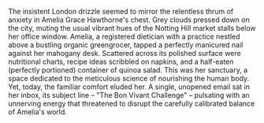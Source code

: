 The insistent London drizzle seemed to mirror the relentless thrum of anxiety in Amelia Grace Hawthorne's chest.  Grey clouds pressed down on the city, muting the usual vibrant hues of the Notting Hill market stalls below her office window. Amelia, a registered dietician with a practice nestled above a bustling organic greengrocer, tapped a perfectly manicured nail against her mahogany desk.  Scattered across its polished surface were nutritional charts, recipe ideas scribbled on napkins, and a half-eaten (perfectly portioned) container of quinoa salad.  This was her sanctuary, a space dedicated to the meticulous science of nourishing the human body.  Yet, today, the familiar comfort eluded her. A single, unopened email sat in her inbox, its subject line – "The Bon Vivant Challenge" – pulsating with an unnerving energy that threatened to disrupt the carefully calibrated balance of Amelia's world.
